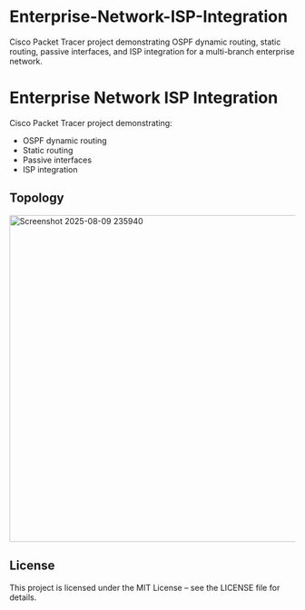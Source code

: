 # Enterprise-Network-ISP-Integration
 Cisco Packet Tracer project demonstrating OSPF dynamic routing, static routing, passive interfaces, and ISP integration for a multi-branch enterprise network.
# Enterprise Network ISP Integration

Cisco Packet Tracer project demonstrating:
- OSPF dynamic routing
- Static routing
- Passive interfaces
- ISP integration

## Topology
<img width="1056" height="576" alt="Screenshot 2025-08-09 235940" src="https://github.com/user-attachments/assets/1d7f31ca-df17-4a9c-9060-eba5fbd4a9b4" />

## License
This project is licensed under the MIT License – see the LICENSE file for details.
